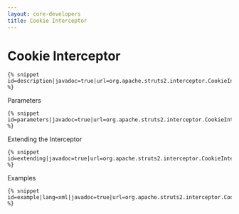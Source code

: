 ```yaml
---
layout: core-developers
title: Cookie Interceptor
---
```


# Cookie Interceptor



~~~~~~~
{% snippet id=description|javadoc=true|url=org.apache.struts2.interceptor.CookieInterceptor %}
~~~~~~~

Parameters


~~~~~~~
{% snippet id=parameters|javadoc=true|url=org.apache.struts2.interceptor.CookieInterceptor %}
~~~~~~~

Extending the Interceptor


~~~~~~~
{% snippet id=extending|javadoc=true|url=org.apache.struts2.interceptor.CookieInterceptor %}
~~~~~~~

Examples


~~~~~~~
{% snippet id=example|lang=xml|javadoc=true|url=org.apache.struts2.interceptor.CookieInterceptor %}
~~~~~~~
